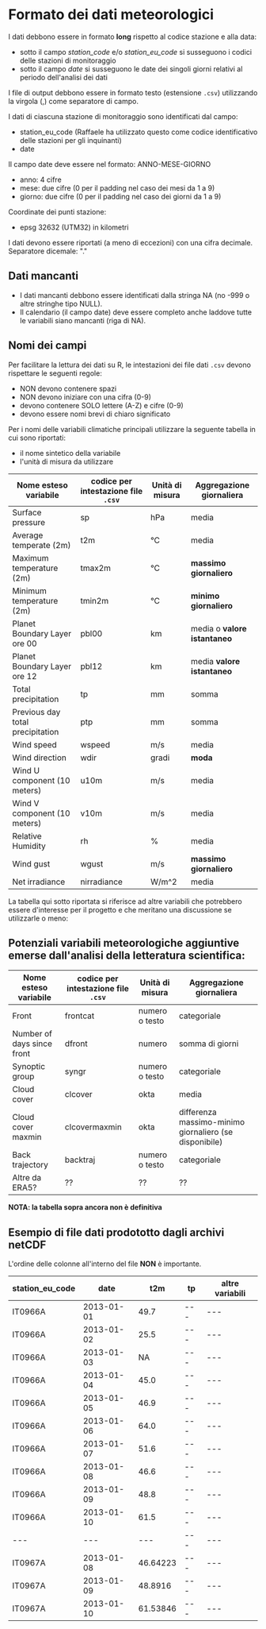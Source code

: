 # Formato dei dati meteorologici

I dati debbono essere in formato **long** rispetto al codice stazione e alla data: 
- sotto il campo _station_code_ e/o _station_eu_code_ si susseguono i codici delle stazioni di monitoraggio
- sotto il campo _date_ si susseguono le date dei singoli giorni relativi al periodo dell'analisi dei dati

I file di output debbono essere in formato testo (estensione `.csv`) utilizzando la virgola (,) come separatore di campo.

I dati di ciascuna stazione di monitoraggio sono identificati dal campo:
- station_eu_code (Raffaele ha utilizzato questo come codice identificativo delle stazioni per gli inquinanti)
- date

Il campo date deve essere nel formato: ANNO-MESE-GIORNO
- anno: 4 cifre
- mese: due cifre (0 per il padding nel caso dei mesi da 1 a 9)
- giorno: due cifre (0 per il padding nel caso dei giorni da 1 a 9)

Coordinate dei punti stazione:
- epsg 32632 (UTM32) in kilometri 


I dati devono essere riportati (a meno di eccezioni) con una cifra decimale. 
Separatore dicemale: "."

## Dati mancanti

- I dati mancanti debbono essere identificati dalla stringa NA (no -999 o altre stringhe tipo NULL).
- Il calendario (il campo date) deve essere completo anche laddove tutte le variabili siano mancanti (riga di NA).

## Nomi dei campi

Per facilitare la lettura dei dati su R, le intestazioni dei file dati `.csv` devono rispettare le seguenti regole:
- NON devono contenere spazi
- NON devono iniziare con una cifra (0-9) 
- devono contenere SOLO lettere (A-Z) e cifre (0-9)
- devono essere nomi brevi di chiaro significato

Per i nomi delle variabili climatiche principali utilizzare la seguente tabella in cui sono riportati:
- il nome sintetico della variabile
- l'unità di misura da utilizzare 

| Nome esteso variabile | codice per intestazione file `.csv` | Unità di misura | Aggregazione giornaliera |
| ---| --- | --- | --- |
| Surface pressure | sp | hPa | media |
| Average temperate (2m) | t2m | °C | media |
| Maximum temperature (2m) | tmax2m | °C | **massimo giornaliero** |
| Minimum temperature (2m) | tmin2m |  °C | **minimo giornaliero** |
| Planet Boundary Layer ore 00 | pbl00 | km | media o **valore istantaneo** |
| Planet Boundary Layer ore 12 | pbl12 | km | media **valore istantaneo** |
| Total precipitation | tp | mm | somma |
| Previous day total precipitation | ptp | mm | somma |
| Wind speed | wspeed | m/s | media |
| Wind direction | wdir | gradi | **moda** |
| Wind U component (10 meters) | u10m | m/s  | media |
| Wind V component (10 meters) | v10m | m/s  | media |
| Relative Humidity | rh | % | media |
| Wind gust | wgust | m/s | **massimo giornaliero**  | media |
| Net irradiance | nirradiance | W/m^2 | media |


La tabella qui sotto riportata si riferisce ad altre variabili che potrebbero essere d'interesse per il progetto e che meritano una discussione se utilizzarle o meno:


## Potenziali variabili meteorologiche aggiuntive emerse dall'analisi della letteratura scientifica:

| Nome esteso variabile | codice per intestazione file `.csv` | Unità di misura | Aggregazione giornaliera |
| ---| --- | --- | --- |
| Front | frontcat | numero o testo | categoriale |
| Number of days since front | dfront | numero | somma di giorni |
| Synoptic group | syngr | numero o testo | categoriale |
| Cloud cover | clcover |  okta | media |
| Cloud cover maxmin| clcovermaxmin |  okta | differenza massimo-minimo giornaliero (se disponibile) |
| Back trajectory | backtraj | numero o testo | categoriale |
| Altre da ERA5? | ?? | ?? | ?? |

**NOTA: la tabella sopra ancora non è definitiva**

## Esempio di file dati prodototto dagli archivi netCDF

L'ordine delle colonne all'interno del file **NON** è importante.

|station_eu_code|date|t2m|tp|altre variabili|
|---|---|---|---|---|
|IT0966A|2013-01-01|49.7|---|---|
|IT0966A|2013-01-02|25.5|---|---|
|IT0966A|2013-01-03|NA|---|---|
|IT0966A|2013-01-04|45.0|---|---|
|IT0966A|2013-01-05|46.9|---|---|
|IT0966A|2013-01-06|64.0|---|---|
|IT0966A|2013-01-07|51.6|---|---|
|IT0966A|2013-01-08|46.6|---|---|
|IT0966A|2013-01-09|48.8|---|---|
|IT0966A|2013-01-10|61.5|---|---|
|---|---|---|---|---|
|IT0967A|2013-01-08|46.64223|---|---|
|IT0967A|2013-01-09|48.8916|---|---|
|IT0967A|2013-01-10|61.53846|---|---|

